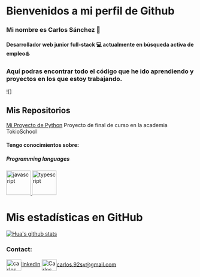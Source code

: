 # Bienvenidos a mi perfil de Github
### Mi nombre es Carlos Sánchez 👋
#### Desarrollador web junior full-stack 💻 actualmente en **búsqueda activa** de empleo♨️

### Aquí podras encontrar todo el código que he ido aprendiendo y proyectos en los que estoy trabajando.

![]

## Mis Repositorios

[Mi Proyecto de Python](https://github.com/Casanva11/bitsbytes.git) Proyecto de final de curso en la academia TokioSchool

#### Tengo conocimientos sobre:


##### Programming languages


<p align="left"> <a href="https://developer.mozilla.org/en-US/docs/Web/JavaScript" target="_blank"> <img src="https://devicons.github.io/devicon/devicon.git/icons/javascript/javascript-original.svg" alt="javascript" width="65" height="65"/> <a href="https://www.typescriptlang.org/" target="_blank"> <img src="https://devicons.github.io/devicon/devicon.git/icons/typescript/typescript-original.svg" alt="typescript" width="65" height="65"/> </a>
</p>


# Mis estadísticas en GitHub
[![Hua's github stats](https://github-readme-stats.vercel.app/api?username=Casanva11&show_icons=true&theme=dark)](https://github.com/Casanva11/github-readme-stats)

### Contact:
<a href="https://linkedin.com/in/carlos-sánchez-valderrama-12508a151/" target="blank"><img align="center" src="https://cdn.jsdelivr.net/npm/simple-icons@3.0.1/icons/linkedin.svg" alt="carlos salvador díaz" height="30" width="40" />linkedin</a>
<a href="mailto:carlos.92sv@gmail.com " target="blank"><img align="center" src="https://cdn.jsdelivr.net/npm/simple-icons@3.0.1/icons/gmail.svg" alt="Carlos Sanchez Valderrama" height="30" width="40" />carlos.92sv@gmail.com</a>

<!--
**Casanva11/Casanva11** is a ✨ _special_ ✨ repository because its `README.md` (this file) appears on your GitHub profile.

Here are some ideas to get you started:

- 🔭 I’m currently working on ...
- 🌱 I’m currently learning ...
- 👯 I’m looking to collaborate on ...
- 🤔 I’m looking for help with ...
- 💬 Ask me about ...
- 📫 How to reach me: ...
- 😄 Pronouns: ...
- ⚡ Fun fact: ...
-->
